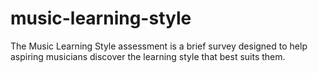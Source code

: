 # music-learning-style
The Music Learning Style assessment is a brief survey designed to help aspiring musicians discover the learning style that best suits them.
